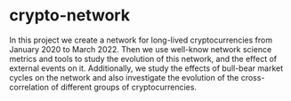# crypto-network
In this project we create a network for long-lived cryptocurrencies from January 2020 to March 2022. Then we use well-know network science metrics and tools to study the evolution of this network, and the effect of external events on it. Additionally, we study the effects of bull-bear market cycles on the network and also investigate the evolution of the cross-correlation of different groups of cryptocurrencies.  
